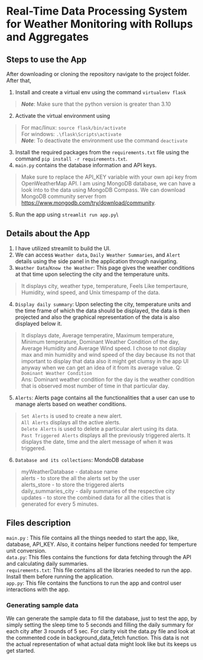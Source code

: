 # Real-Time Data Processing System for Weather Monitoring with Rollups and Aggregates

## Steps to use the App
After downloading or cloning the repository navigate to the project folder. After that,
1. Install and create a virtual env using the command `virtualenv flask`
> **_Note_**: Make sure that the python version is greater than 3.10
2. Activate the virtual environment using 
> For mac/linux: `source flask/bin/activate`\
> For windows: `.\flask\Scripts\activate`\
> **_Note_**: To deactivate the environment use the command `deactivate`
3. Install the required packages from the `requirements.txt` file using the command `pip install -r requirements.txt`.
4. `main.py` contains the database information and API keys.
> Make sure to replace the API_KEY variable with your own api key from OpenWeatherMap API.
> I am using MongoDB database, we can have a look into to the data using MongoDB Compass.
> We can download MongoDB community server from https://www.mongodb.com/try/download/community.
5. Run the app using `streamlit run app.py`\

## Details about the App
1. I have utilized streamlit to build the UI.
2. We can access `Weather data`, `Daily Weather Summaries`, and `Alert` details using the side panel in the application through navigating.
3. `Weather Data`/`Know the Weather`: This page gives the weather conditions at that time upon selecting the city and the temperature units. 
> It displays city, weather type, temperature, Feels Like tempertaure, Humidity, wind speed, and Unix timespamp of the data.
4.  `Display daily summary`: Upon selecting the city, temperature units and the time frame of which the data should be displayed, the data is then projected and also the graphical representation of the data is also displayed below it.
> It displays date, Average temperatire, Maximum temperature, Minimum temperature, Dominant Weather Condition of the day, Average Humidity and Average Wind speed. I chose to not display max and min humidity and wind speed of the day because its not that important to display that data also it might get clumsy in the app UI anyway when we can get an idea of it from its average value.
> Q: `Dominant Weather Condition` \
> Ans: Dominant weather condition for the day is the weather condition that is observed most number of time in that particular day.
5. `Alerts`: Alerts page contains all the functionalities that a user can use to manage alerts based on weather conditions. 
> `Set Alerts` is used to create a new alert. \
> `All Alerts` displays all the active alerts. \
> `Delete Alerts` is used to delete a particular alert using its data. \
> `Past Triggered Alerts` displays all the previously triggered alerts. It displays the date, time and the alert message of when it was triggered.
6. `Database and its collections`: MondoDB database
> myWeatherDatabase - database name \
> alerts - to store the all the alerts set by the user \
> alerts_store - to store the triggered alerts \
> daily_summaries_city - daily summaries of the respective city \
> updates - to store the combined data for all the cities that is generated for every 5 minutes.

## Files description
`main.py` : This file contains all the things needed to start the app, like, database, API_KEY. Also, it contains helper functions needed for temperture unit conversion. \
`data.py`: This files contains the functions for data fetching through the API and calculating daily summaries. \
`requirements.txt`: This file contains all the libraries needed to run the app. Install them before running the application. \
`app.py`: This file contains the functions to run the app and control user interactions with the app.

### Generating sample data
We can generate the sample data to fill the database, just to test the app, by simply setting the sleep time to 5 seconds and filling the daily summary for each city after 3 rounds of 5 sec. For clarity visit the data.py file and look at the commented code in background_data_fetch function. This data is not the actual representation of what actual data might look like but its keeps us get started.
